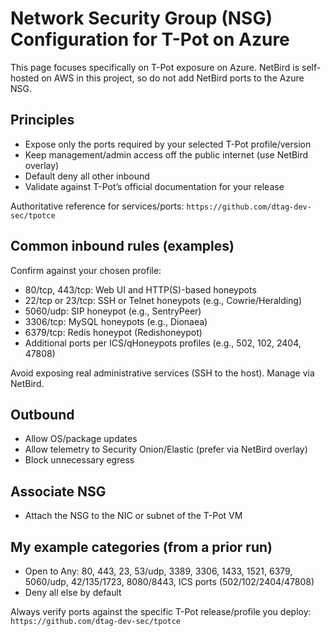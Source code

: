 # Network Security Group (NSG) Configuration for T-Pot on Azure

This page focuses specifically on T-Pot exposure on Azure. NetBird is self-hosted on AWS in this project, so do not add NetBird ports to the Azure NSG.

## Principles
- Expose only the ports required by your selected T-Pot profile/version
- Keep management/admin access off the public internet (use NetBird overlay)
- Default deny all other inbound
- Validate against T-Pot’s official documentation for your release

Authoritative reference for services/ports: `https://github.com/dtag-dev-sec/tpotce`

## Common inbound rules (examples)
Confirm against your chosen profile:
- 80/tcp, 443/tcp: Web UI and HTTP(S)-based honeypots
- 22/tcp or 23/tcp: SSH or Telnet honeypots (e.g., Cowrie/Heralding)
- 5060/udp: SIP honeypot (e.g., SentryPeer)
- 3306/tcp: MySQL honeypots (e.g., Dionaea)
- 6379/tcp: Redis honeypot (Redishoneypot)
- Additional ports per ICS/qHoneypots profiles (e.g., 502, 102, 2404, 47808)

Avoid exposing real administrative services (SSH to the host). Manage via NetBird.

## Outbound
- Allow OS/package updates
- Allow telemetry to Security Onion/Elastic (prefer via NetBird overlay)
- Block unnecessary egress

## Associate NSG
- Attach the NSG to the NIC or subnet of the T-Pot VM

## My example categories (from a prior run)
- Open to Any: 80, 443, 23, 53/udp, 3389, 3306, 1433, 1521, 6379, 5060/udp, 42/135/1723, 8080/8443, ICS ports (502/102/2404/47808)
- Deny all else by default

Always verify ports against the specific T-Pot release/profile you deploy: `https://github.com/dtag-dev-sec/tpotce`
